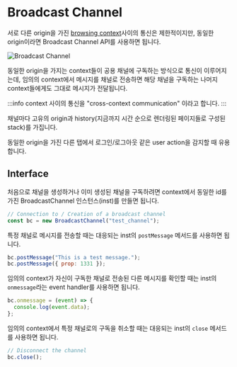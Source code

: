 # Broadcast Channel

서로 다른 origin을 가진 [browsing context](../../web_용어정리/browsing_context/browsing_context.md)사이의 통신은 제한적이지만, 동일한 origin이라면 Broadcast Channel API를 사용하면 됩니다.

<Image src="/image/browser/bc.png" alt="Broadcast Channel" />

동일한 origin을 가지는 context들이 공용 채널에 구독하는 방식으로 통신이 이루어지는데, 임의의 context에서 메시지를 채널로 전송하면 해당 채널을 구독하는 나머지 context들에게도 그대로 메시지가 전달됩니다.

:::info
context 사이의 통신을 "cross-context communication" 이라고 합니다.
:::

채널마다 고유의 origin과 history(지금까지 시간 순으로 렌더링된 페이지들로 구성된 stack)를 가집니다.

동일한 origin을 가진 다른 탭에서 로그인/로그아웃 같은 user action을 감지할 때 유용합니다.

## Interface

처음으로 채널을 생성하거나 이미 생성된 채널을 구독하려면 context에서 동일한 id를 가진 BroadcastChannel 인스턴스(inst)를 만들면 됩니다.

```js
// Connection to / Creation of a broadcast channel
const bc = new BroadcastChannel("test_channel");
```

특정 채널로 메시지를 전송할 때는 대응되는 inst의 `postMessage` 메서드를 사용하면 됩니다.

```js
bc.postMessage("This is a test message.");
bc.postMessage({ prop: 1331 });
```

임의의 context가 자신이 구독한 채널로 전송된 다른 메시지를 확인할 때는 inst의 `onmessage`라는 event handler를 사용하면 됩니다.

```js
bc.onmessage = (event) => {
  console.log(event.data);
};
```

임의의 context에서 특정 채널로의 구독을 취소할 때는 대응되는 inst의 `close` 메서드를 사용하면 됩니다.

```js
// Disconnect the channel
bc.close();
```
